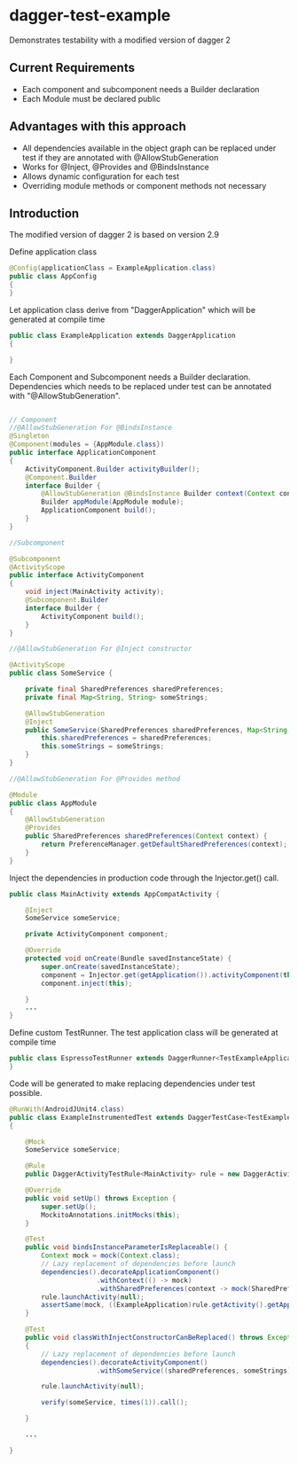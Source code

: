 # dagger-test-example
Demonstrates testability with a modified version of dagger 2

## Current Requirements

* Each component and subcomponent needs a Builder declaration
* Each Module must be declared public

## Advantages with this approach
* All dependencies available in the object graph can be replaced under test if they are annotated with @AllowStubGeneration
* Works for @Inject, @Provides and @BindsInstance
* Allows dynamic configuration for each test
* Overriding module methods or component methods not necessary

## Introduction

The modified version of dagger 2 is based on version 2.9

Define application class

```java
@Config(applicationClass = ExampleApplication.class)
public class AppConfig
{
}
```

Let application class derive from "DaggerApplication" which will be generated at compile time

```java
public class ExampleApplication extends DaggerApplication
{

}
```

Each Component and Subcomponent needs a Builder declaration.
Dependencies which needs to be replaced under test can be annotated with "@AllowStubGeneration".

```java

// Component 
//@AllowStubGeneration For @BindsInstance
@Singleton
@Component(modules = {AppModule.class})
public interface ApplicationComponent
{
    ActivityComponent.Builder activityBuilder();
    @Component.Builder
    interface Builder {
        @AllowStubGeneration @BindsInstance Builder context(Context context);
        Builder appModule(AppModule module);
        ApplicationComponent build();
    }
}

//Subcomponent

@Subcomponent
@ActivityScope
public interface ActivityComponent
{
    void inject(MainActivity activity);
    @Subcomponent.Builder
    interface Builder {
        ActivityComponent build();
    }
}

//@AllowStubGeneration For @Inject constructor

@ActivityScope
public class SomeService {

    private final SharedPreferences sharedPreferences;
    private final Map<String, String> someStrings;

    @AllowStubGeneration
    @Inject
    public SomeService(SharedPreferences sharedPreferences, Map<String, String> someStrings) {
        this.sharedPreferences = sharedPreferences;
        this.someStrings = someStrings;
    }
}

//@AllowStubGeneration For @Provides method

@Module
public class AppModule
{
    @AllowStubGeneration
    @Provides
    public SharedPreferences sharedPreferences(Context context) {
        return PreferenceManager.getDefaultSharedPreferences(context);
    }
}

```

Inject the dependencies in production code through the Injector.get() call.

```java
public class MainActivity extends AppCompatActivity {

    @Inject
    SomeService someService;

    private ActivityComponent component;

    @Override
    protected void onCreate(Bundle savedInstanceState) {
        super.onCreate(savedInstanceState);
        component = Injector.get(getApplication()).activityComponent(this.getParentComponent());
        component.inject(this);

    }
    ...
}
```

Define custom TestRunner. The test application class will be generated at compile time

```java
public class EspressoTestRunner extends DaggerRunner<TestExampleApplication> { 
}
```

Code will be generated to make replacing dependencies under test possible.

```java
@RunWith(AndroidJUnit4.class)
public class ExampleInstrumentedTest extends DaggerTestCase<TestExampleApplication>
{

    @Mock
    SomeService someService;

    @Rule
    public DaggerActivityTestRule<MainActivity> rule = new DaggerActivityTestRule<>(MainActivity.class);

    @Override
    public void setUp() throws Exception {
        super.setUp();
        MockitoAnnotations.initMocks(this);
    }

    @Test
    public void bindsInstanceParameterIsReplaceable() {
        Context mock = mock(Context.class);
        // Lazy replacement of dependencies before launch
        dependencies().decorateApplicationComponent()
                      .withContext(() -> mock)
                      .withSharedPreferences(context -> mock(SharedPreferences.class));
        rule.launchActivity(null);
        assertSame(mock, ((ExampleApplication)rule.getActivity().getApplication()).getContext());
    }

    @Test
    public void classWithInjectConstructorCanBeReplaced() throws Exception
    {
    	// Lazy replacement of dependencies before launch
        dependencies().decorateActivityComponent()
                      .withSomeService((sharedPreferences, someStrings) -> someService);

        rule.launchActivity(null);

        verify(someService, times(1)).call();

    }

    ...

}
```
